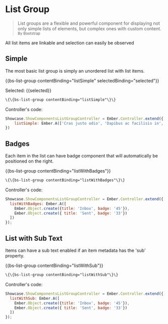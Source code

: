 # List Group
>List groups are a flexible and powerful component for displaying not only simple lists of elements, but complex ones with custom content.
<small>By Bootstrap</small>

All list items are linkable and selection can easily be observed


## Simple
The most basic list group is simply an unordered list with list items.

<div class="bs-example">
{{bs-list-group contentBinding="listSimple" selectedBinding="selected"}}

Selected: {{selected}}
</div>

``` html
\{\{bs-list-group contentBinding="listSimple"\}\}
```
Controller's code:

``` javascript
Showcase.ShowComponentsListGroupController = Ember.Controller.extend({
    listSimple: Ember.A(['Cras justo odio', 'Dapibus ac facilisis in', 'Morbi leo risus'])
})
```

## Badges

Each item in the list can have badge component that will automatically be positioned on the right.

<div class="bs-example">
    {{bs-list-group contentBinding="listWithBadges"}}
</div>

``` html
\{\{bs-list-group contentBinding="listWithBadges"\}\}
```

Controller's code:
``` javascript
Showcase.ShowComponentsListGroupController = Ember.Controller.extend({
  listWithBadges: Ember.A([
    Ember.Object.create({title: 'Inbox', badge: '45'}),
    Ember.Object.create({ title: 'Sent', badge: '33'})
  ])
});
```

## List with Sub Text

Items can have a sub text enabled if an item metadata has the 'sub' property.

<div class="bs-example">
    {{bs-list-group contentBinding="listWithSub"}}
</div>

``` html
\{\{bs-list-group contentBinding="listWithSub"\}\}
```

Controller's code:
``` javascript
Showcase.ShowComponentsListGroupController = Ember.Controller.extend({
  listWithSub: Ember.A([
    Ember.Object.create({title: 'Inbox', badge: '45'}),
    Ember.Object.create({ title: 'Sent', badge: '33'})
  ])
});
```